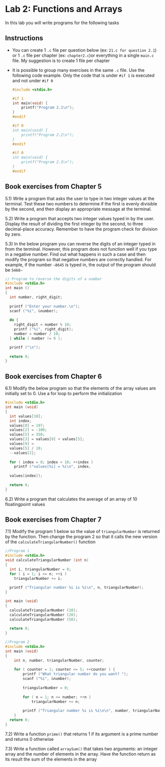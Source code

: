 # Lab 2: Functions and Arrays

In this lab you will write programs for the following tasks

## Instructions
- You can create 1 `.c` file per question below (ex: `21.c for question 2.1`) or 1 `.c` file per chapter (ex: `chapter2.c`)or everything in a single `main.c` file. My suggestion is to create 1 file per chapter
- It is possible to group many exercises in the same `.c` file. Use the following code example. Only the code that is under `#if 1` is executed and not under `#if 0`

  ```c++
  #include <stdio.h>

  #if 1
  int main(void) {
      printf("Program 2.1\n");
  }
  #endif

  #if 0
  int main(void) {
      printf("Program 2.2\n");
  }
  #endif

  #if 0
  int main(void) {
      printf("Program 2.3\n");
  }
  #endif
  ```

## Book exercises from Chapter 5
5.1) Write a program that asks the user to type in two integer values at the terminal. Test these two numbers to determine if the first is evenly divisible by the second, and then display an appropriate message at the terminal.

5.2) Write a program that accepts two integer values typed in by the user. Display the result of dividing the first integer by the second, to three decimal-place accuracy. Remember to have the program check for division by zero.

5.3) In the below program you can reverse the digits of an integer typed in from the terminal. However, this program does not function well if you type in a negative number. Find out what happens in such a case and then modify the program so that negative numbers are correctly handled. For example, if the number `−8645` is typed in, the output of the program should be `5468−`
```c
// Program to reverse the digits of a number
#include <stdio.h>
int main ()
{
  int number, right_digit;
  
  printf ("Enter your number.\n");
  scanf ("%i", &number);
  
  do {
    right_digit = number % 10;
    printf ("%i", right_digit);
    number = number / 10;
  } while ( number != 0 );

  printf ("\n");
  
  return 0;
}

```

## Book exercises from Chapter 6
6.1) Modify the below program so that the elements of the array values are initially set to 0. Use a for loop to perform the initialization
```c
#include <stdio.h>
int main (void)
{
  int values[10];
  int index;
  values[0] = 197;
  values[2] = -100;
  values[5] = 350;
  values[3] = values[0] + values[5];
  values[9] =
  values[5] / 10;
  --values[2];
  
  for ( index = 0; index < 10; ++index )
    printf ("values[%i] = %i\n", index,
  
  values[index]);
  
  return 0;
}
```

6.2) Write a program that calculates the average of an array of 10 floatingpoint values

## Book exercises from Chapter 7
7.1) Modify the program 1 below so the value of `triangularNumber` is returned by the function. Then change the program 2 so that it calls the new version of the `calculateTriangularNumber()` function
```c
//Program 1
#include <stdio.h>
void calculateTriangularNumber (int n)
{
  int i, triangularNumber = 0;
  for ( i = 1; i <= n; ++i )
    triangularNumber += i;
  
  printf ("Triangular number %i is %i\n", n, triangularNumber);
}

int main (void)
{
  calculateTriangularNumber (10);
  calculateTriangularNumber (20);
  calculateTriangularNumber (50);
  
  return 0;
}
```
```c
//Program 2
#include <stdio.h>
int main (void)
{
    int n, number, triangularNumber, counter;
    
    for ( counter = 1; counter <= 5; ++counter ) {
        printf ("What triangular number do you want? ");
        scanf ("%i", &number);
    
        triangularNumber = 0;
        
        for ( n = 1; n <= number; ++n )
            triangularNumber += n;
        
        printf ("Triangular number %i is %i\n\n", number, triangularNumber);
    }
  return 0;
}
```

7.2) Write a function `prime()` that returns 1 if its argument is a prime number and returns 0 otherwise

7.3) Write a function called `arraySum()` that takes two arguments: an integer array and the number of elements in the array. Have the function return as its result the sum of the elements in the array